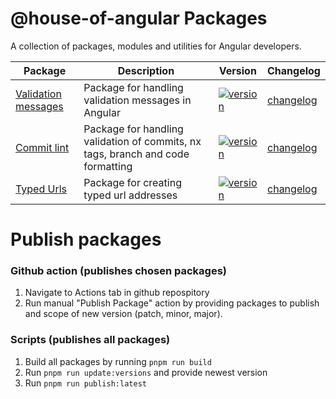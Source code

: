 # @house-of-angular Packages

A collection of packages, modules and utilities for Angular developers.

| Package                                                       | Description                                                                     | Version                                                                                                                                                   | Changelog                                                |
| ------------------------------------------------------------- | ------------------------------------------------------------------------------- | --------------------------------------------------------------------------------------------------------------------------------------------------------- | -------------------------------------------------------- |
| [Validation messages](projects/validation-messages/README.md) | Package for handling validation messages in Angular                             | [![version](https://img.shields.io/npm/v/@house-of-angular/validation-messages.svg)](https://www.npmjs.com/package/@house-of-angular/validation-messages) | [changelog](./packages/validation-messages/CHANGELOG.md) |
| [Commit lint](projects/commit-lint/README.md)                 | Package for handling validation of commits, nx tags, branch and code formatting | [![version](https://img.shields.io/npm/v/@house-of-angular/commit-lint.svg)](https://www.npmjs.com/package/@house-of-angular/commit-lint)                 | [changelog](./packages/commit-lint/CHANGELOG.md)         |
| [Typed Urls](projects/typed-urls/README.md)                   | Package for creating typed url addresses                                        | [![version](https://img.shields.io/npm/v/@house-of-angular/typed-urls.svg)](https://www.npmjs.com/package/@house-of-angular/typed-urls)                   | [changelog](./packages/commit-lint/CHANGELOG.md)         |

# Publish packages

### Github action (publishes chosen packages)

1. Navigate to Actions tab in github repospitory
2. Run manual "Publish Package" action by providing packages to publish and scope of new version (patch, minor, major).

### Scripts (publishes all packages)

1. Build all packages by running `pnpm run build`
2. Run `pnpm run update:versions` and provide newest version
3. Run `pnpm run publish:latest`
